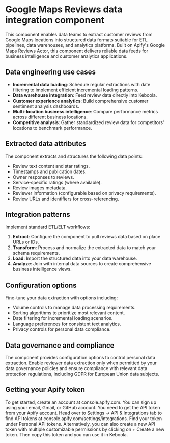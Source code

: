 # Google Maps Reviews data integration component

This component enables data teams to extract customer reviews from Google Maps locations into structured data formats suitable for ETL pipelines, data warehouses, and analytics platforms. Built on Apify's Google Maps Reviews Actor, this component delivers reliable data feeds for business intelligence and customer analytics applications.

## Data engineering use cases

- **Incremental data loading**: Schedule regular extractions with date filtering to implement efficient incremental loading patterns.
- **Data warehouse integration**: Feed review data directly into Keboola.
- **Customer experience analytics**: Build comprehensive customer sentiment analysis dashboards.
- **Multi-location business intelligence**: Compare performance metrics across different business locations.
- **Competitive analysis**: Gather standardized review data for competitors' locations to benchmark performance.

## Extracted data attributes

The component extracts and structures the following data points:

- Review text content and star ratings.
- Timestamps and publication dates.
- Owner responses to reviews.
- Service-specific ratings (where available).
- Review images metadata.
- Reviewer information (configurable based on privacy requirements).
- Review URLs and identifiers for cross-referencing.

## Integration patterns

Implement standard ETL/ELT workflows:

1. **Extract**: Configure the component to pull reviews data based on place URLs or IDs.
2. **Transform**: Process and normalize the extracted data to match your schema requirements.
3. **Load**: Import the structured data into your data warehouse.
4. **Analyze**: Join with internal data sources to create comprehensive business intelligence views.

## Configuration options

Fine-tune your data extraction with options including:

- Volume controls to manage data processing requirements.
- Sorting algorithms to prioritize most relevant content.
- Date filtering for incremental loading scenarios.
- Language preferences for consistent text analytics.
- Privacy controls for personal data compliance.

## Data governance and compliance

The component provides configuration options to control personal data extraction. Enable reviewer data extraction only when permitted by your data governance policies and ensure compliance with relevant data protection regulations, including GDPR for European Union data subjects.

## Getting your Apify token

To get started, create an account at console.apify.com. You can sign up using your email, Gmail, or GitHub account. You need to get the API token from your Apify account. Head over to Settings → API & Integrations tab to find API tokens at console.apify.com/settings/integrations. Find your token under Personal API tokens. Alternatively, you can also create a new API token with multiple customizable permissions by clicking on + Create a new token. Then copy this token and you can use it in Keboola.
